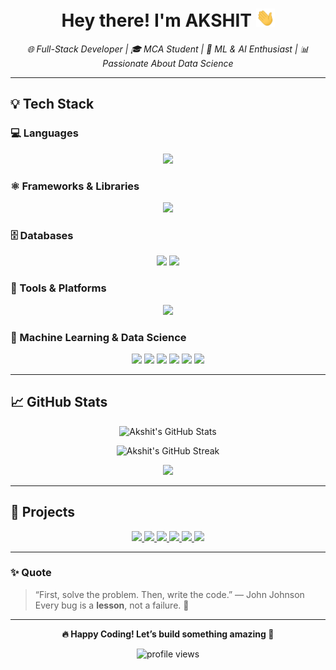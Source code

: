 <h1 align="center">Hey there! I'm AKSHIT <img src="https://raw.githubusercontent.com/ABSphreak/ABSphreak/master/gifs/Hi.gif" width="30px"></h1>

<p align="center"><i>🌐 Full-Stack Developer | 🎓 MCA Student | 🤖 ML & AI Enthusiast | 📊 Passionate About Data Science</i></p>

---
## 💡 Tech Stack 

### 💻 Languages 
<p align="center"> 
  <img src="https://skillicons.dev/icons?i=python,java,c,cpp,php&theme=dark" /> 
</p> 

### ⚛️ Frameworks & Libraries 
<p align="center"> 
  <img src="https://skillicons.dev/icons?i=django,bootstrap&theme=dark" /> 
</p> 

### 🗄️ Databases 
<p align="center"> 
  <img src="https://skillicons.dev/icons?i=mysql,mongo,postgres&theme=dark" /> 
  <img src="https://cdn.jsdelivr.net/gh/devicons/devicon/icons/oracle/oracle-original.svg" width="50" />
</p> 

### 🧰 Tools & Platforms 
<p align="center"> 
  <img src="https://skillicons.dev/icons?i=git,github,vscode,linux&theme=dark" /> 
</p> 

### 🤖 Machine Learning & Data Science 
<div align="center">
  <img src="https://cdn.jsdelivr.net/gh/devicons/devicon/icons/numpy/numpy-original.svg" width="40" />
  <img src="https://cdn.jsdelivr.net/gh/devicons/devicon/icons/pandas/pandas-original.svg" width="40" />
  <img src="https://cdn.jsdelivr.net/gh/devicons/devicon/icons/matplotlib/matplotlib-original.svg" width="40" />
  <img src="https://seaborn.pydata.org/_static/logo-wide-lightbg.svg" width="80" />
  <img src="https://cdn.jsdelivr.net/gh/devicons/devicon/icons/tensorflow/tensorflow-original.svg" width="40" />
  <img src="https://cdn.jsdelivr.net/gh/devicons/devicon/icons/pytorch/pytorch-original.svg" width="40" />
</div>

<!-- <p align="center"> 
  <img src="https://img.shields.io/badge/Numpy-013243?style=for-the-badge&logo=numpy&logoColor=white" /> 
  <img src="https://img.shields.io/badge/Pandas-150458?style=for-the-badge&logo=pandas&logoColor=white" /> 
  <img src="https://img.shields.io/badge/Matplotlib-2060a8?style=for-the-badge&logo=matplotlib&logoColor=white" /> 
  <img src="https://img.shields.io/badge/TensorFlow-FF6F00?style=for-the-badge&logo=tensorflow&logoColor=white" /> 
  <img src="https://img.shields.io/badge/PyTorch-EE4C2C?style=for-the-badge&logo=pytorch&logoColor=white" /> 
</p>

## 🛠️ Tech Stack  

### 💻 Languages  
<div align="center">
  <img src="https://cdn.jsdelivr.net/gh/devicons/devicon/icons/python/python-original.svg" width="40" />
  <img src="https://cdn.jsdelivr.net/gh/devicons/devicon/icons/java/java-original.svg" width="40" />
  <img src="https://cdn.jsdelivr.net/gh/devicons/devicon/icons/c/c-original.svg" width="40" />
  <img src="https://cdn.jsdelivr.net/gh/devicons/devicon/icons/cplusplus/cplusplus-original.svg" width="40" />
  <img src="https://cdn.jsdelivr.net/gh/devicons/devicon/icons/php/php-original.svg" width="40" />
</div>  

### ⚛️ Frameworks & Libraries  
<div align="center">
  <img src="https://cdn.jsdelivr.net/gh/devicons/devicon/icons/django/django-plain.svg" width="40" />
  <img src="https://cdn.jsdelivr.net/gh/devicons/devicon/icons/bootstrap/bootstrap-original.svg" width="40" />
</div>  

### 🗄️ Databases  
<div align="center">
  <img src="https://cdn.jsdelivr.net/gh/devicons/devicon/icons/mysql/mysql-original.svg" width="40" />
  <img src="https://cdn.jsdelivr.net/gh/devicons/devicon/icons/mongodb/mongodb-original.svg" width="40" />
  <img src="https://cdn.jsdelivr.net/gh/devicons/devicon/icons/postgresql/postgresql-original.svg" width="40" />
  <img src="https://cdn.jsdelivr.net/gh/devicons/devicon/icons/oracle/oracle-original.svg" width="40" />
</div>  

### 🧰 Tools & Platforms  
<div align="center">
  <img src="https://cdn.jsdelivr.net/gh/devicons/devicon/icons/git/git-original.svg" width="40" />
  <img src="https://cdn.jsdelivr.net/gh/devicons/devicon/icons/github/github-original.svg" width="40" />
  <img src="https://cdn.jsdelivr.net/gh/devicons/devicon/icons/vscode/vscode-original.svg" width="40" />
  <img src="https://cdn.jsdelivr.net/gh/devicons/devicon/icons/linux/linux-original.svg" width="40" />
</div>  

### 🤖 Machine Learning & Data Science  
<div align="center">
  <img src="https://cdn.jsdelivr.net/gh/devicons/devicon/icons/numpy/numpy-original.svg" width="40" />
  <img src="https://cdn.jsdelivr.net/gh/devicons/devicon/icons/pandas/pandas-original.svg" width="40" />
  <img src="https://cdn.jsdelivr.net/gh/devicons/devicon/icons/matplotlib/matplotlib-original.svg" width="40" />
  <img src="https://cdn.jsdelivr.net/gh/devicons/devicon/icons/tensorflow/tensorflow-original.svg" width="40" />
  <img src="https://cdn.jsdelivr.net/gh/devicons/devicon/icons/pytorch/pytorch-original.svg" width="40" />
</div> -->

---

## 📈 GitHub Stats

<p align="center">
  <img src="https://github-readme-stats.vercel.app/api?username=SonaniAkshit&show_icons=true&theme=dark&count_private=true&include_all_commits=true&hide=prs,issues" alt="Akshit's GitHub Stats"/>
</p>

<p align="center">
  <img src="https://github-readme-streak-stats.herokuapp.com/?user=SonaniAkshit&theme=dark" alt="Akshit's GitHub Streak"/>
</p>

<p align="center">
  <img src="https://github-readme-stats.vercel.app/api/top-langs/?username=SonaniAkshit&layout=pie&theme=dark&langs_count=15&hide=php,html,css,javascript" />
</p>

---

## 🚀 Projects

<p align="center">
  <a href="https://github.com/SonaniAkshit/university-chatbot-console">
    <img src="https://github-readme-stats.vercel.app/api/pin/?username=SonaniAkshit&repo=university-chatbot-console&theme=dark" />
  </a>
  <a href="https://github.com/SonaniAkshit/university-chatbot-web">
    <img src="https://github-readme-stats.vercel.app/api/pin/?username=SonaniAkshit&repo=university-chatbot-web&theme=dark" />
  </a>
  <a href="https://github.com/SonaniAkshit/Books-Rating-Review-Python-Django">
    <img src="https://github-readme-stats.vercel.app/api/pin/?username=SonaniAkshit&repo=Books-Rating-Review-Python-Django&theme=dark" />
  </a>
  <a href="https://github.com/SonaniAkshit/Bookstore-JspServlet">
    <img src="https://github-readme-stats.vercel.app/api/pin/?username=SonaniAkshit&repo=Bookstore-JspServlet&theme=dark" />
  </a>
  <a href="https://github.com/SonaniAkshit/e-commerce-clothstore-system-PHP">
    <img src="https://github-readme-stats.vercel.app/api/pin/?username=SonaniAkshit&repo=e-commerce-clothstore-system-PHP&theme=dark" />
  </a>
  <a href="https://github.com/SonaniAkshit/Car-Booking-System-PHP">
    <img src="https://github-readme-stats.vercel.app/api/pin/?username=SonaniAkshit&repo=Car-Booking-System-PHP&theme=dark" />
  </a>
</p>

---

### ✨ Quote

> “First, solve the problem. Then, write the code.” — John Johnson  
> Every bug is a **lesson**, not a failure. 👾

---

<p align="center"><b>🔥 Happy Coding! Let’s build something amazing 🚀</b></p>

<p align="center">
<img src="https://komarev.com/ghpvc/?username=SonaniAkshit&label=Profile%20Views&color=blue&style=for-the-badge" alt="profile views"/>
</p>
